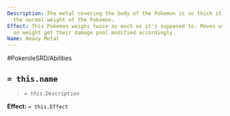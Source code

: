 ```yaml
---
Description: The metal covering the body of the Pokemon is so thick it easily doubles
  the normal weight of the Pokemon.
Effect: This Pokemon weighs twice as much as it's supposed to. Moves with damage based
  on weight get their damage pool modified accordingly.
Name: Heavy Metal
---
```


#PokeroleSRD/Abilities

## `= this.name`

> *`= this.Description`*

**Effect:** `= this.Effect`
